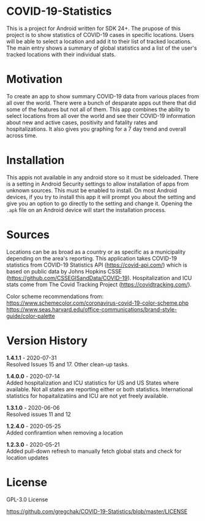 # COVID-19-Statistics

This is a project for Android written for SDK 24+.  The prupose of this project is to show statistics of COVID-19 cases in specific locations.  Users will be able to select a location and add it to their list of tracked locations.  The main entry shows a summary of global statistics and a list of the user's tracked locations with their individual stats.  

# Motivation
To create an app to show summary COVID-19 data from various places from all over the world.  There were a bunch of desparate apps out there that did some of the features but not all of them.  This app combines the ability to select locations from all over the world and see their COVID-19 information about new and active cases, positivity and fatality rates and hospitalizations.  It also gives you graphing for a 7 day trend and overall across time. 

# Installation
This appis not available in any android store so it must be sideloaded.  There is a setting in Android Security settings to allow installation of apps from unknown sources.  This must be enabled to install.  On most Android devices, if you try to install this app it will prompt you about the setting and give you an option to go directly to the setting and change it. Opening the `.apk` file on an Android device will start the installation process.

# Sources
Locations can be as broad as a country or as specific as a municipality depending on the area's reporting.  This application takes COVID-19 statistics from COVID-19 Statistics API (https://covid-api.com/) which is based on public data by Johns Hopkins CSSE (https://github.com/CSSEGISandData/COVID-19). Hospitalization and ICU stats come from The Covid Tracking Project (https://covidtracking.com/).  


Color scheme recommendations from:   
https://www.schemecolor.com/coronavirus-covid-19-color-scheme.php 
https://www.seas.harvard.edu/office-communications/brand-style-guide/color-palette  

# Version History

**1.4.1.1** - 2020-07-31  
Resolved Issues 15 and 17.  Other clean-up tasks.

**1.4.0.0** - 2020-07-14   
Added hospitalization and ICU statistics for US and US States where available. Not all states are reporting either or both statistics. International statistics for hopaitalizatiins and ICU are not yet freely available.

**1.3.1.0** - 2020-06-06  
Resolved issues 11 and 12 

**1.2.4.0** - 2020-05-25  
Added confiramtion when removing a location

**1.2.3.0** - 2020-05-21  
Added pull-down refresh to manually fetch global stats and check for location updates

# License
GPL-3.0 License

https://github.com/gregchak/COVID-19-Statistics/blob/master/LICENSE
